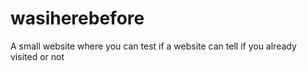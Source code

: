 # wasiherebefore
A small website where you can test if a website can tell if you already visited or not
